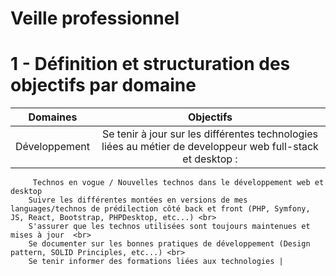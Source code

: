 # **Veille professionnel**

# 1 - Définition et structuration des objectifs par domaine

| Domaines 	          |       Objectifs     	                                                      |
|:-------------------:|:-----------------------------------------------------------------------------:|
| Développement       | Se tenir à jour sur les différentes technologies liées au métier de developpeur web full-stack et desktop : <br>
         Technos en vogue / Nouvelles technos dans le développement web et desktop
        Suivre les différentes montées en versions de mes languages/technos de prédilection côté back et front (PHP, Symfony, JS, React, Bootstrap, PHPDesktop, etc...) <br>
        S'assurer que les technos utilisées sont toujours maintenues et mises à jour  <br>
        Se documenter sur les bonnes pratiques de développement (Design pattern, SOLID Principles, etc...) <br>
        Se tenir informer des formations liées aux technologies |
